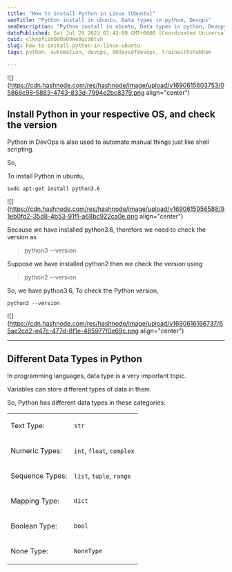 ```yaml
---
title: "How to install Python in Linux (Ubuntu)"
seoTitle: "Python install in ubuntu, Data types in python, Devops"
seoDescription: "Python install in ubuntu, Data types in python, Devops"
datePublished: Sat Jul 29 2023 07:42:09 GMT+0000 (Coordinated Universal Time)
cuid: clknpfish000a09me9qcd6tvh
slug: how-to-install-python-in-linux-ubuntu
tags: python, automation, devops, 90daysofdevops, trainwithshubham

---
```


![](https://cdn.hashnode.com/res/hashnode/image/upload/v1690615603753/05866c98-5883-4743-833d-7994e2bc8379.png align="center")

## Install Python in your respective OS, and check the version

Python in DevOps is also used to automate manual things just like shell scripting.

So,

To install Python in ubuntu,

```plaintext
sudo apt-get install python3.6
```

![](https://cdn.hashnode.com/res/hashnode/image/upload/v1690615956588/91eb0fd2-35d8-4b53-91f1-a68bc922ca0e.png align="center")

Because we have installed python3.6, therefore we need to check the version as

> python3 --version

Suppose we have installed python2 then we check the version using

> python2 --version

So, we have python3.6, To check the Python version,

```plaintext
python3 --version
```

![](https://cdn.hashnode.com/res/hashnode/image/upload/v1690616166737/65ae2cd2-e47c-477d-8f1e-485977f0e69c.png align="center")

---

## Different Data Types in Python

In programming languages, data type is a very important topic.

Variables can store different types of data in them.

So, Python has different data types in these categories:

<table><tbody><tr><td colspan="1" rowspan="1"><p>Text Type:</p></td><td colspan="1" rowspan="1"><p><code>str</code></p></td></tr><tr><td colspan="1" rowspan="1"><p>Numeric Types:</p></td><td colspan="1" rowspan="1"><p><code>int</code>, <code>float</code>, <code>complex</code></p></td></tr><tr><td colspan="1" rowspan="1"><p>Sequence Types:</p></td><td colspan="1" rowspan="1"><p><code>list</code>, <code>tuple</code>, <code>range</code></p></td></tr><tr><td colspan="1" rowspan="1"><p>Mapping Type:</p></td><td colspan="1" rowspan="1"><p><code>dict</code></p></td></tr><tr><td colspan="1" rowspan="1"><p>Boolean Type:</p></td><td colspan="1" rowspan="1"><p><code>bool</code></p></td></tr><tr><td colspan="1" rowspan="1"><p>None Type:</p></td><td colspan="1" rowspan="1"><p><code>NoneType</code></p></td></tr></tbody></table>